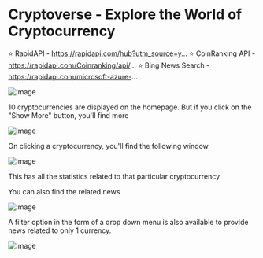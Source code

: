# Cryptoverse - Explore the World of Cryptocurrency

⭐ RapidAPI - https://rapidapi.com/hub?utm_source=y...
⭐ CoinRanking API - https://rapidapi.com/Coinranking/api/...
⭐ Bing News Search - https://rapidapi.com/microsoft-azure-...

![image](https://user-images.githubusercontent.com/66728375/172129060-b6122820-a89b-4b77-8890-e120e47dcd64.png)

10 cryptocurrencies are displayed on the homepage. But if you click on the "Show More" button, you'll find more

![image](https://user-images.githubusercontent.com/66728375/172129233-ce8bb926-cc75-4981-88a1-f3917d59f1f7.png)


On clicking a cryptocurrency, you'll find the following window

![image](https://user-images.githubusercontent.com/66728375/172128877-bde233a1-33bc-445d-8419-4da816e7e0d7.png)

This has all the statistics related to that particular cryptocurrency

You can also find the related news

![image](https://user-images.githubusercontent.com/66728375/172129479-ecfdba4f-c204-4f49-88cf-d1e538f4be9f.png)


A filter option in the form of a drop down menu is also available to provide news related to only 1 currency.

![image](https://user-images.githubusercontent.com/66728375/172129653-7dee669a-67d5-4112-9e1f-e201c87867b1.png)
